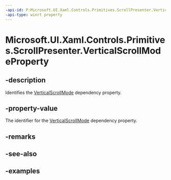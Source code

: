 ```yaml
---
-api-id: P:Microsoft.UI.Xaml.Controls.Primitives.ScrollPresenter.VerticalScrollModeProperty
-api-type: winrt property
---
```


# Microsoft.UI.Xaml.Controls.Primitives.ScrollPresenter.VerticalScrollModeProperty

<!--
public static Microsoft.UI.Xaml.DependencyProperty VerticalScrollModeProperty { get; }
-->


## -description

Identifies the [VerticalScrollMode](scrollpresenter_verticalscrollmode.md) dependency property.

## -property-value

The identifier for the [VerticalScrollMode](scrollpresenter_verticalscrollmode.md) dependency property.

## -remarks

## -see-also

## -examples


